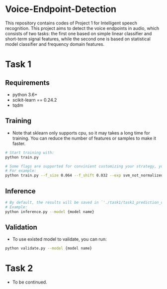 #  Voice-Endpoint-Detection

This repository contains codes of Project 1 for Intelligent speech recognition. This project
aims to detect the voice endpoints in audio, which consists of two tasks: the first one based 
on simple linear classifier and short-term signal features, while the second one
is based on statistical model classifier and frequency domain features.

# Task 1

## Requirements

- python 3.6+
- scikit-learn == 0.24.2
- tqdm

## Training
- Note that sklearn only supports cpu, so it may takes a long time for training. You can reduce the number of features
or samples to make it faster.
```bash
# Start training with: 
python train.py

# Some flags are supported for convinient customizing your strategy, you can check them in train.py.
# For example: 
python train.py --f_size 0.064 --f_shift 0.032 --exp svm_not_normalized --save_name train --model svm
```

## Inference
```bash
# By default, the results will be saved in `'./task1/task1_prediction_on_test'`. Please refer to the code for all flags.
# Example:
python inference.py --model {model name}
```

## Validation
- To use existed model to validate, you can run:
```bash
python validate.py --model {model name}
```
# Task 2
- To be continued.

